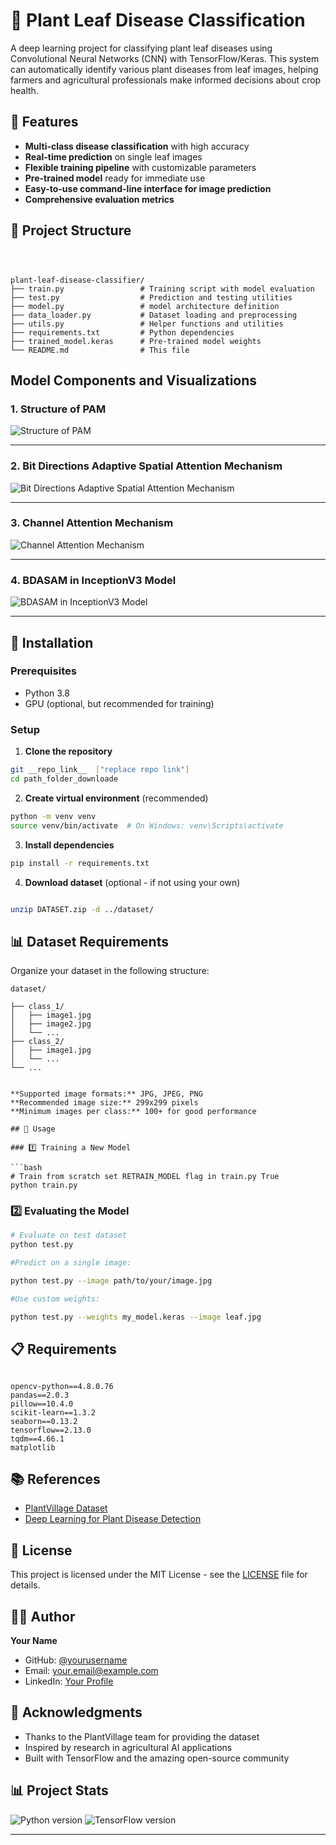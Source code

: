 # 🌿 Plant Leaf Disease Classification

A deep learning project for classifying plant leaf diseases using Convolutional Neural Networks (CNN) with TensorFlow/Keras. This system can automatically identify various plant diseases from leaf images, helping farmers and agricultural professionals make informed decisions about crop health.

## 🚀 Features

- **Multi-class disease classification** with high accuracy
- **Real-time prediction** on single leaf images
- **Flexible training pipeline** with customizable parameters
- **Pre-trained model** ready for immediate use
- **Easy-to-use command-line interface for image prediction**
- **Comprehensive evaluation metrics**

## 📂 Project Structure

```



plant-leaf-disease-classifier/
├── train.py                 # Training script with model evaluation
├── test.py                  # Prediction and testing utilities
├── model.py                 # model architecture definition
├── data_loader.py           # Dataset loading and preprocessing
├── utils.py                 # Helper functions and utilities
├── requirements.txt         # Python dependencies
├── trained_model.keras      # Pre-trained model weights
└── README.md                # This file
```


## Model Components and Visualizations

### 1. Structure of PAM
![Structure of PAM](utils/attention3.png)

---

### 2. Bit Directions Adaptive Spatial Attention Mechanism
![Bit Directions Adaptive Spatial Attention Mechanism](utils/attention1.png)

---

### 3. Channel Attention Mechanism
![Channel Attention Mechanism](utils/attention2.png)

---

### 4. BDASAM in InceptionV3 Model
![BDASAM in InceptionV3 Model](utils/model_architecture.png)

---
## 🔧 Installation

### Prerequisites
- Python 3.8 
- GPU (optional, but recommended for training)

### Setup

1. **Clone the repository**
```bash
git __repo_link__  ["replace repo link"]
cd path_folder_downloade
```

2. **Create virtual environment** (recommended)
```bash
python -m venv venv
source venv/bin/activate  # On Windows: venv\Scripts\activate
```

3. **Install dependencies**
```bash
pip install -r requirements.txt
```

4. **Download dataset** (optional - if not using your own)
```bash

unzip DATASET.zip -d ../dataset/
```

## 📊 Dataset Requirements

Organize your dataset in the following structure:

```
dataset/

├── class_1/
│   ├── image1.jpg
│   ├── image2.jpg
│   └── ...
├── class_2/
│   ├── image1.jpg
│   └── ...
└── ...


**Supported image formats:** JPG, JPEG, PNG  
**Recommended image size:** 299x299 pixels  
**Minimum images per class:** 100+ for good performance

## 🚀 Usage

### 1️⃣ Training a New Model

```bash
# Train from scratch set RETRAIN_MODEL flag in train.py True
python train.py 

```

### 2️⃣ Evaluating the Model

```bash
# Evaluate on test dataset
python test.py

#Predict on a single image:

python test.py --image path/to/your/image.jpg 

#Use custom weights:

python test.py --weights my_model.keras --image leaf.jpg 


```

## 📋 Requirements

```

opencv-python==4.8.0.76
pandas==2.0.3
pillow==10.4.0
scikit-learn==1.3.2
seaborn==0.13.2
tensorflow==2.13.0
tqdm==4.66.1
matplotlib
```


## 📚 References

- [PlantVillage Dataset](https://www.plantvillage.org/)
- [Deep Learning for Plant Disease Detection](https://arxiv.org/abs/1604.03169)


## 📄 License

This project is licensed under the MIT License - see the [LICENSE](LICENSE) file for details.

## 👨‍💻 Author

**Your Name**
- GitHub: [@yourusername](https://github.com/yourusername)
- Email: your.email@example.com
- LinkedIn: [Your Profile](https://linkedin.com/in/yourprofile)

## 🙏 Acknowledgments

- Thanks to the PlantVillage team for providing the dataset
- Inspired by research in agricultural AI applications
- Built with TensorFlow and the amazing open-source community

## 📊 Project Stats

![Python version](https://img.shields.io/badge/python-3.8%2B-blue)
![TensorFlow version](https://img.shields.io/badge/tensorflow-2.8%2B-orange)

---

